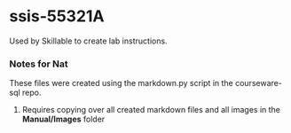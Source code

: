 # ssis-55321A

Used by Skillable to create lab instructions.

### Notes for Nat
These files were created using the markdown.py script in the courseware-sql repo.
1. Requires copying over all created markdown files and all images in the **Manual/Images** folder
